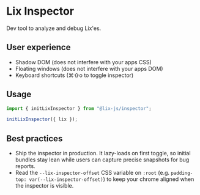 # Lix Inspector 

Dev tool to analyze and debug Lix'es. 

## User experience

- Shadow DOM (does not interfere with your apps CSS) 
- Floating windows (does not interfere with your apps DOM)
- Keyboard shortcuts (⌘⇧o to toggle inspector)
  
## Usage

```ts
import { initLixInspector } from "@lix-js/inspector";

initLixInspector({ lix });

```

## Best practices

- Ship the inspector in production. It lazy-loads on first toggle, so initial bundles stay lean while users can capture precise snapshots for bug reports.
- Read the `--lix-inspector-offset` CSS variable on `:root` (e.g. `padding-top: var(--lix-inspector-offset)`) to keep your chrome aligned when the inspector is visible.
